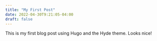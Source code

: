 ```yaml
---
title: "My First Post"
date: 2022-04-30T9:21:05-04:00
draft: false
---
```


This is my first blog post using Hugo and the Hyde theme. Looks nice!
